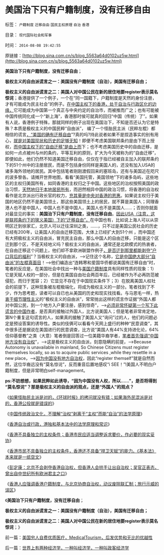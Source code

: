 # 美国治下只有户籍制度，没有迁移自由

标签： `户籍制度` `迁移自由` `国民主权原理` `自治` `香港` 

目录： `现代国际社会和军事`

时间： `2014-08-08 19:42:55`

原链接：[http://blog.sina.com.cn/s/blog_5563a64d0102uz5w.html](http://blog.sina.com.cn/s/blog_5563a64d0102uz5w.html)

**美国治下只有户籍制度，没有迁移自由**；

**极权主义的自由派谎言之一：美国没有户籍制度（自治），美国有迁移自由；**

**极权主义的自由派谎言之二：美国人对中国公民在新的居住地要register表示莫名惊诧**；香港提供了一个例子，一个在“同一国籍下，户籍制度是天然的身份注册，才有可能成为民主社会”的例子。[在中国主权下的香港，处于自治与行政区化的边缘，](http://blog.sina.com.cn/s/blog_5563a64d0102uz0z.html)它可能成为中国第一个真正与中央约定的自治市，而被推而广之；也有可能被中国传统同化成一个“新上海”，香港那时侯可就真的回归“中国（传统）了”。如果有人说，香港例子特殊，那就同样的例子出现在美国治下，不知是否还认为它是特殊？本质是极权主义的中国民粹“自由派”，
编了一个怪胎民主派（民粹左棍）都相信的谎言[，“美国的确有迁移自由](../../../2009/10/21/中国特色和特色中国，和美国“户籍制度”.md)”?真的吗?持此说者如果不是捏造事实的别有用心，[就是对美国现状和历史的足够无知](../../../2009/3/6/民主就是&quot;民众自主本身事务&quot;；社区自治的最大风险.md)！即便不考虑美国联邦条约是由下而上授权，[而中国主权下的“自由迁移”是由上而](../../../2013/6/19/“反户籍制度”打中公有制帝国的要害，也暴露了民粹的本性.md)下；也不考虑美国历史中的自由迁移，是如何一点点被州与州的条约，平等互利的原则，扩大为今天被称为的“自由迁移”，即便如此，他们仍然不知道美国迁移自由，仅仅在于指已经被自主加入的联邦条约下的51个州中的注册居民，而是不包括身份同样是美国人的，还没有加入USA的诸多海外领地的居民。其中包括笔者刚刚渡假回来的塞班岛，还有与美国近在咫尺的波多黎各。请摊开世界地图，看看“美国托管，美国领地”下的诸多岛屿，这些地区的主权归美国所有，如同香港的主权归之于中国。这些地区的治权按照美国的政治习惯，[天然地归于本地居民所有](../../../2009/3/7/户籍制度的选择权，在该地居民，不在外来者.md)，而迥然相异中国的政治习惯，将香港的自治权看作是北京派出行政长官的权力，[充其量是中央对香港的恩惠](http://blog.sina.com.cn/s/blog_5563a64d0102uz0z.html)。如果说主权归于美国的地区仍然不是美国领土，那这些美国领土上的居民，就不算是美国人；同理香港人也不是中国人，中国人也不是中国人，美国人也不是美国人……；否则你就面对最显见的事实：**美国治下只有户籍制度，没有迁移自由**。[因此USA（注意，这是联邦条约下的狭义美国）下的“迁移自由”，](../../../2013/2/6/契约必定排外，不排外不成为契约.md)在中国也有，比如说上海人可以从崇明区迁到徐家汇，北京人可以迁往深圳之类，……，只不过是美国公民社会的历史已经有200年，让美国人的自由迁移范围，大体上已经扩大到51个州
，而中国还有大把极权主义的自由派，冒充民主自由，那么中国人的自由迁移，只能是这个区迁到那个区，不是天经地义吗？极权主义的自由派，通常还是北欧模式的热衷者，在自由迁移这个问题上，他们却不拿欧洲联盟作例子[，是否迁到那里都能剥夺“户口背后的福利](../../../2009/3/6/自由结社，社区自治和迁移自由.md)”？当极权主义的自由派，——>记住这个名称，[它是中国绝大部分“自由派”的左棍真面目](../../../2012/11/26/“自由伤害他人自由”的悖论终结于自治的公共约束.md)！——>他们编造出“连韩寒和爱国华侨都说美国有迁移自由”时，笔者的反应是，在美国社会中找出一种与[美国户籍制度](../../../2011/5/5/美国户籍制度两百年简史.md)具有同样性质的现象：1）它是天赋人权的一部分，但是在美国自由社会两百年后，已经被作为不必再防范被侵犯，而归于宽容；2）它显见不存在于中国现实条件下；3）在脱离美国人权社会的前提下，这种现象被左棍极端化，将成为极权主义的一部分。笔者找到了不少，作为思考题，读者可以自已也从美国的历史和现实找找看。与马恩毛一样，热[衷于细节理性主义](../../../2012/5/6/真实细节的乌托邦，现实污点的放大镜；.md)的“极权主义的自由派”，常常抛出这样的谎言作证据“外国人都对中国公民，到一个地方入户要注册，感到惊奇”，——>[必须非常怀疑第一个写下此谎言的中国作者](../../../2012/5/3/“绝对真实”的“细节理性主义”制造谣言.md)，是否真的接触过外国人，比方说美国人；但是笔者非常肯定地，第N个重复这句谎言的人，如果真的接触了美国人又“询问”过的人，他们的问题必定是预设答案的诱导性。类似的伎俩可以看看今天网上盛行的种种“民意调查”，其中很多还是据说在美国进行的民意调查，比方说“美国人有44%支持进化论，64%信仰基督教”之类（大意）笔者倒是回答过一位美籍华裔学者，[笔者首先强调“中国地方没有自治权](../../../2008/7/5/户籍制度是社区自治权的要素替代.md)”，——>这是极权主义的自由派，刻意隐瞒的前提，——>Because
Autonomy is unavailable in mainland, So Chinese Citizens must
register themselves locally, so as to acquire public services
,while they resettle in a new place，——>[因为中国没有地方自治权](../../../2013/10/20/户籍制度的本质是“中央集权剥夺居民的自治权”.md)，因此“register
themself”就是自然而然，这位华裔远没有“莫名惊诧”，反而重音后置地感叹“i
SEE！”!美国人不明白户籍制度，但是非常明白self-management。

**ps:不妨想想，如果民粹如此诱导，“因为中国没有人权，所以……”，是否将得到
“莫名惊诧”？那是极权主义的自由派的观点，还是“外国人”的观点？**

《[如果怪胎民主派是对的，《环球时报》的拷问就没有错；如果海外民混派是对的，香港公投就是错误的](http://blog.sina.com.cn/s/blog_5563a64d0102uwk3.html)》

《[中国传统政治文化，不理解“治权”剥离于“主权”而能“自治”的法学原理](http://blog.sina.com.cn/s/blog_5563a64d0102uwwn.html)》

《[香港自治或行政，港独和基本法中的法学原理和常识](http://blog.sina.com.cn/s/blog_5563a64d0102ux7p.html)》

《[香港不具备独立的主权条件；香港市民应适当调整诉求要价，作必要的现实妥协](http://blog.sina.com.cn/s/blog_5563a64d0102uxsk.html)》

《[香港市民不具备独立的主权条件，香港还不具备“捍卫天赋”的能力。《基本法》本来就是一纸空文](http://blog.sina.com.cn/s/blog_5563a64d0102uyyh.html)》

《[彭定康：北京不会剥夺香港自治权，但香港人会拱手让出自治权；吴官正表态，曾出自中世纪所有欧洲君主之口](http://blog.sina.com.cn/s/blog_5563a64d0102uz0z.html)》

《[香港人应强调香港户籍制度，与北京协商自治权，动议废除联汇制；旅行示威的误区](http://blog.sina.com.cn/s/blog_5563a64d0102uz3r.html)》

《**美国治下只有户籍制度，没有迁移自由**；

**极权主义的自由派谎言之一：美国没有户籍制度（自治），美国有迁移自由；**

**极权主义的自由派谎言之二：美国人对中国公民在新的居住地要register表示莫名惊诧**；》

前一篇：[美国穷人自费优质医疗，MedicalTourism，后发优势和无比的优越性](http://blog.sina.com.cn/s/blog_5563a64d0102uz5v.html)

后一篇：[世界上有两种经济学，一种叫经济学，一种叫政客经济学](http://blog.sina.com.cn/s/blog_5563a64d0102uz5x.html)